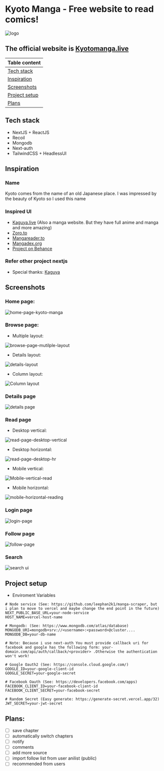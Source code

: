 # Kyoto Manga - Free website to read comics!

![logo](https://res.cloudinary.com/lee1002/image/upload/v1656521375/personal/s3xxxnifckkingetv4p8.png)

## The official website is [Kyotomanga.live](http://kyotomanga.live/)

| Table content                                                          |
| ---------------------------------------------------------------------- |
| [Tech stack](https://github.com/leephan2k1/manga-app#tech-stack)       |
| [Inspiration](https://github.com/leephan2k1/manga-app#inspiration)     |
| [Screenshots](https://github.com/leephan2k1/manga-app#screenshots)     |
| [Project setup](https://github.com/leephan2k1/manga-app#project-setup) |
| [Plans](https://github.com/leephan2k1/manga-app#plans)                 |

## Tech stack

-   NextJS + ReactJS
-   Recoil
-   Mongodb
-   Next-auth
-   TailwindCSS + HeadlessUI

## Inspiration

### Name

Kyoto comes from the name of an old Japanese place. I was impressed by the beauty of Kyoto so I used this name

### Inspired UI

-   [Kaguya.live](https://kaguya.live/) (Also a manga website. But they have full anime and manga and more amazing)
-   [Zoro.to](https://zoro.to)
-   [Mangareader.to](https://mangareader.to/)
-   [Mangadex.org](https://mangadex.org)
-   [Project on Behance](https://www.behance.net/gallery/127797927/Manga-Reader-Website-design-freelance-project/modules/724762653?fbclid=IwAR0y_RgdUybLajZZMWpnDYUWxf1IHytDsrOSsJheEAopC-wmNVqzISjZatk)

### Refer other project nextjs

-   Special thanks: [Kaguya](https://github.com/hoangvu12/Kaguya)

## Screenshots

### Home page:

![home-page-kyoto-manga](https://res.cloudinary.com/lee1002/image/upload/v1656087170/personal/dqpi0v4gfsoj6kkwg7oc.png)

### Browse page:

-   Multiple layout:

![browse-page-mutilple-layout](https://res.cloudinary.com/lee1002/image/upload/v1656522858/personal/wo6mcb9ns4adr620gt6u.png)

-   Details layout:

![details-layout](https://res.cloudinary.com/lee1002/image/upload/v1656522973/personal/qjc3pznflejhthtysjbs.png)

-   Column layout:

![Column layout](https://res.cloudinary.com/lee1002/image/upload/v1656523036/personal/bsqssrxxxqgtvzes4hbm.png)

### Details page

![details page](https://res.cloudinary.com/lee1002/image/upload/v1656523136/personal/vzkbstxjgo62tvz8grxl.png)

### Read page

-   Desktop vertical:

![read-page-desktop-vertical](https://res.cloudinary.com/lee1002/image/upload/v1656523214/personal/j3usixubbkjcxtlpjk0k.png)

-   Desktop horizontal:

![read-page-desktop-hr](https://res.cloudinary.com/lee1002/image/upload/v1656523313/personal/wwqvuoud5dlcs6mqdlgz.png)

-   Mobile vertical:

![Mobile-vertical-read](https://res.cloudinary.com/lee1002/image/upload/v1656523418/personal/o9xlpliyd9blxjtq6lof.png)

-   Mobile horizontal:

![mobile-horizontal-reading](https://res.cloudinary.com/lee1002/image/upload/v1656523548/personal/ldcmg19fp3rzemo5a8oe.png)

### Login page

![login-page](https://res.cloudinary.com/lee1002/image/upload/v1656523611/personal/fuwgteshnqlftmzb3ssb.png)

### Follow page

![follow-page](https://res.cloudinary.com/lee1002/image/upload/v1656523730/personal/l554kot7wopcmm4zqznu.png)

### Search

![search ui](https://res.cloudinary.com/lee1002/image/upload/v1656523786/personal/ryzjmqmxlmpq2egyfwz5.png)

## Project setup

-   Enviroment Variables

```
# Node service (See: https://github.com/leephan2k1/manga-scraper, but i plan to move to vercel and maybe change the end point in the future)
NEXT_PUBLIC_BASE_URL=your-node-service
HOST_NAME=vercel-host-name

# Mongodb: (See: https://www.mongodb.com/atlas/database)
MONGODB_URI=mongodb+srv://<username>:<password>@cluster....
MONGODB_DB=your-db-name

# Note: Because i use next-auth You must provide callback uri for facebook and google has the following form: your-domain.com/api/auth/callback/<provider> .Otherwise the authentication won't work!

# Google Oauth2 (See: https://console.cloud.google.com/)
GOOGLE_ID=your-google-client-id
GOOGLE_SECRET=your-google-secret

# Facebook Oauth (See: https://developers.facebook.com/apps)
FACEBOOK_CLIENT_ID=your-facebook-client-id
FACEBOOK_CLIENT_SECRET=your-facebook-secret

# Random Secret (Easy generate: https://generate-secret.vercel.app/32)
JWT_SECRET=your-jwt-secret

```

## Plans:

-   [ ] save chapter
-   [ ] automatically switch chapters
-   [ ] notify
-   [ ] comments
-   [ ] add more source
-   [ ] import follow list from user anilist (public)
-   [ ] recommended from users
